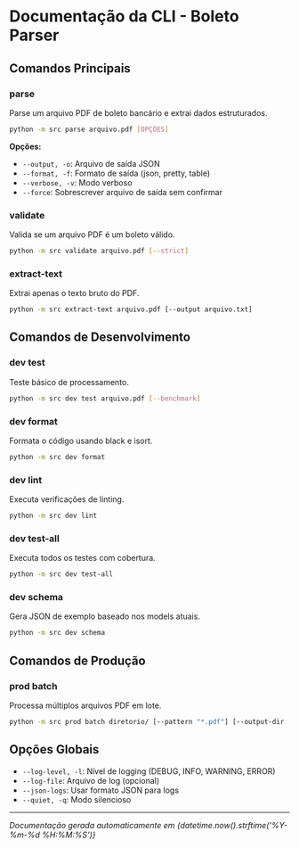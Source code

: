 # Documentação da CLI - Boleto Parser

## Comandos Principais

### parse
Parse um arquivo PDF de boleto bancário e extrai dados estruturados.

```bash
python -m src parse arquivo.pdf [OPÇÕES]
```

**Opções:**
- `--output, -o`: Arquivo de saída JSON
- `--format, -f`: Formato de saída (json, pretty, table)
- `--verbose, -v`: Modo verboso
- `--force`: Sobrescrever arquivo de saída sem confirmar

### validate
Valida se um arquivo PDF é um boleto válido.

```bash
python -m src validate arquivo.pdf [--strict]
```

### extract-text
Extrai apenas o texto bruto do PDF.

```bash
python -m src extract-text arquivo.pdf [--output arquivo.txt]
```

## Comandos de Desenvolvimento

### dev test
Teste básico de processamento.

```bash
python -m src dev test arquivo.pdf [--benchmark]
```

### dev format
Formata o código usando black e isort.

```bash
python -m src dev format
```

### dev lint
Executa verificações de linting.

```bash
python -m src dev lint
```

### dev test-all
Executa todos os testes com cobertura.

```bash
python -m src dev test-all
```

### dev schema
Gera JSON de exemplo baseado nos models atuais.

```bash
python -m src dev schema
```

## Comandos de Produção

### prod batch
Processa múltiplos arquivos PDF em lote.

```bash
python -m src prod batch diretorio/ [--pattern "*.pdf"] [--output-dir ./resultados/]
```

## Opções Globais

- `--log-level, -l`: Nível de logging (DEBUG, INFO, WARNING, ERROR)
- `--log-file`: Arquivo de log (opcional)
- `--json-logs`: Usar formato JSON para logs
- `--quiet, -q`: Modo silencioso

---
*Documentação gerada automaticamente em {datetime.now().strftime('%Y-%m-%d %H:%M:%S')}*

